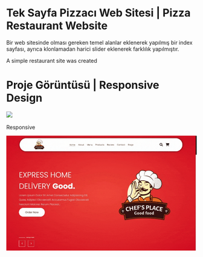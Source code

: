 <h1> Tek Sayfa Pizzacı Web Sitesi | Pizza Restaurant Website</h1>

<p>Bir web sitesinde olması gereken temel alanlar eklenerek yapılmış bir index sayfası, ayrıca klonlamadan harici slider eklenerek farklılık yapılmıştır.</p>

<p>A simple restaurant site was created</p>

<h1>Proje Görüntüsü | Responsive Design </h1>

![](normal.gif)

<p>Responsive</p>

![](responsive.gif)

